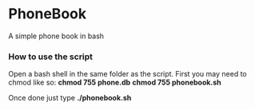 # PhoneBook
A simple phone book in bash

<h3>How to use the script</h3>
Open a bash shell in the same folder as the script.
First you may need to chmod like so:
<b>chmod 755 phone.db</b>
<b>chmod 755 phonebook.sh</b>

Once done just type <b>./phonebook.sh</b>
